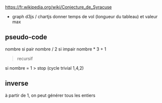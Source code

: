 https://fr.wikipedia.org/wiki/Conjecture_de_Syracuse
+ graph d3js / chartjs
donner temps de vol (longueur du tableau) et valeur max

## pseudo-code

nombre
    si pair
        nombre / 2
    si impair
        nombre * 3 + 1
> recursif

si nombre = 1 > stop (cycle trivial 1,4,2)

## inverse

à partir de 1, on peut générer tous les entiers
